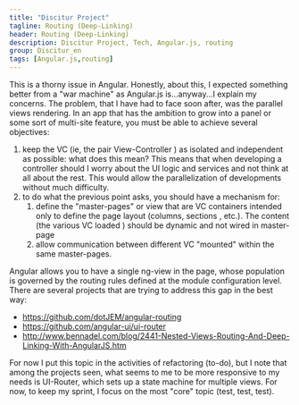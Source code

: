 ```yaml
---
title: "Discitur Project"
tagline: Routing (Deep-Linking)
header: Routing (Deep-Linking)
description: Discitur Project, Tech, Angular.js, routing
group: Discitur_en
tags: [Angular.js,routing]
---
```


<!-- Markup JSON-LD generato da Assistente per il markup dei dati strutturati di Google. -->
<script type="application/ld+json">
{
  "@context" : "http://schema.org",
  "@type" : "Article",
  "name" : "Routing (Deep-Linking)",
  "author" : {
    "@type" : "Person",
    "name" : "william verdolini"
  },
  "datePublished" : "2014-01-21",
  "articleSection" : [ "Angular.js", "routing" ]
}
</script>

This is a thorny issue in Angular. Honestly, about this, I expected something better from a "war machine" as Angular.js is...anyway...I explain my concerns.
The problem, that I have had to face soon after, was the parallel views rendering. In an app that has the ambition to grow into a panel or some sort of multi-site feature, 
you must be able to achieve several objectives:

1. keep the VC (ie, the pair View-Controller ) as isolated and independent as possible: what does this mean? 
     This means that when developing a controller should I worry about the UI logic and services and not think at all about the rest. 
     This would allow the parallelization of developments without much difficulty.
2. to do what the previous point asks, you should have a mechanism for:
    1. define the "master-pages" or view that are VC containers intended only to define the page layout (columns, sections , etc.). 
      The content (the various VC loaded ) should be dynamic and not wired in master-page
    2. allow communication between different VC "mounted" within the same master-pages.
 

Angular allows you to have a single ng-view in the page, whose population is governed by the routing rules defined at the module configuration level.
There are several projects that are trying to address this gap in the best way:

- <a href="https://github.com/dotJEM/angular-routing" target="_blank">https://github.com/dotJEM/angular-routing</a>
- <a href="https://github.com/angular-ui/ui-router" target="_blank">https://github.com/angular-ui/ui-router</a>
- <a href="http://www.bennadel.com/blog/2441-Nested-Views-Routing-And-Deep-Linking-With-AngularJS.htm" target="_blank">http://www.bennadel.com/blog/2441-Nested-Views-Routing-And-Deep-Linking-With-AngularJS.htm</a>


For now I put this topic in the activities of refactoring (to-do), 
but I note that among the projects seen, what seems to me to be more responsive to my needs is UI-Router, 
which sets up a state machine for multiple views. 
For now, to keep my sprint, I focus on the most "core" topic (test, test, test).